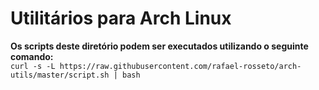 # Utilitários para Arch Linux

**Os scripts deste diretório podem ser executados utilizando o seguinte comando:**<br>
`curl -s -L https://raw.githubusercontent.com/rafael-rosseto/arch-utils/master/script.sh | bash`<br>
